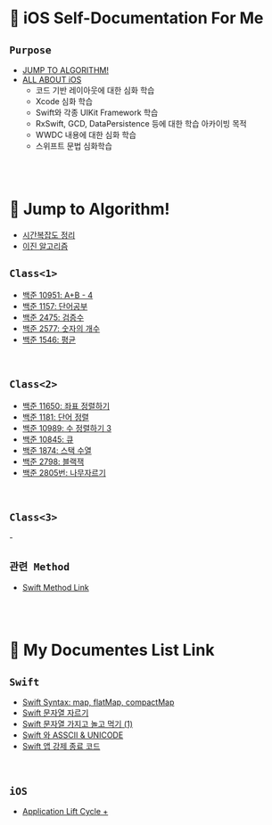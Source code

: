 # 📝 iOS Self-Documentation For Me

## `Purpose`

+ [JUMP TO ALGORITHM!](#📖-Jump-to-Algorithm!)
+ [ALL ABOUT iOS](#📖-My-Documentes-List-Link)
  - 코드 기반 레이아웃에 대한 심화 학습
  - Xcode 심화 학습
  - Swift와 각종 UIKit Framework 학습
  - RxSwift, GCD, DataPersistence 등에 대한 학습 아카이빙 목적
  - WWDC 내용에 대한 심화 학습
  - 스위프트 문법 심화학습


<br></br>

# 📖 Jump to Algorithm!

- [시간복잡도 정리](https://github.com/coddang/iOS_SelfDocumentation/issues/5)
- [이진 알고리즘](https://github.com/coddang/iOS_SelfDocumentation/issues/19)

## `Class<1>`

- [백준 10951: A+B - 4](https://github.com/coddang/iOS_SelfDocumentation/issues/2)
- [백준 1157: 단어공부](https://github.com/coddang/iOS_SelfDocumentation/issues/12)
- [백준 2475: 검증수](https://github.com/coddang/iOS_SelfDocumentation/issues/14)
- [백준 2577: 숫자의 개수](https://github.com/coddang/iOS_SelfDocumentation/issues/16)
- [백준 1546: 평균](https://github.com/coddang/iOS_SelfDocumentation/issues/18)

<br>

## `Class<2>`

- [백준 11650: 좌표 정렬하기](https://github.com/coddang/iOS_SelfDocumentation/issues/1)
- [백준 1181: 단어 정렬](https://github.com/coddang/iOS_SelfDocumentation/issues/3)
- [백준 10989: 수 정렬하기 3](https://github.com/coddang/iOS_SelfDocumentation/issues/4)
- [백준 10845: 큐](https://github.com/coddang/iOS_SelfDocumentation/issues/11)
- [백준 1874: 스택 수열](https://github.com/coddang/iOS_SelfDocumentation/issues/15)
- [백준 2798: 블랙잭](https://github.com/coddang/iOS_SelfDocumentation/issues/17)
- [백준 2805번: 나무자르기](https://github.com/coddang/iOS_SelfDocumentation/issues/20)

<br>

## `Class<3>`

-[]()


## `관련 Method`

- [Swift Method Link](https://github.com/coddang/iOS_SelfDocumentation/issues/7)


<br></br>

# 📖 My Documentes List Link

## `Swift`

- [Swift Syntax: map, flatMap, compactMap](https://github.com/coddang/iOS_SelfDocumentation/issues/6)
- [Swift 문자열 자르기](https://github.com/coddang/iOS_SelfDocumentation/issues/8)
- [Swift 문자열 가지고 놀고 먹기 (1)](https://github.com/coddang/iOS_SelfDocumentation/issues/9)
- [Swift 와 ASSCII & UNICODE]()
- [Swift 앱 강제 종료 코드](https://github.com/coddang/iOS_SelfDocumentation/issues/13)

<br>

## `iOS`
- [Application Lift Cycle +](https://github.com/coddang/iOS_SelfDocumentation/issues/22)
